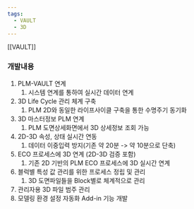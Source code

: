 ```yaml
---
tags:
  - VAULT
  - 3D
---
```

[[VAULT]]



### 개발내용
1. PLM-VAULT 연계
	1. 시스템 연계를 통하여 실시간 데이터 연계
2. 3D Life Cycle 관리 체계 구축
	1. PLM 2D와 동일한 라이프사이클 구축을 통한 수명주기 동기화
3. 3D 마스터정보 PLM 연계
	1. PLM 도면상세화면에서 3D 상세정보 조회 가능
4. 2D-3D 속성, 상태 실시간 연동
	1. 데이터 이중입력 방지(기존 약 20분 -> 약 10분으로 단축)
5. ECO 프로세스에 3D 연계 (2D-3D 검증 포함)
	1. 기존 2D 기반의 PLM ECO 프로세스에 3D 실시간 연계
6. 블럭별 특성 값 관리를 위한 프로세스 정립 및 관리
	1. 3D 도면파일들을 Block별로 체계적으로 관리
7. 관리자용 3D 파일 범주 관리
8. 모델링 환경 설정 자동화 Add-in 기능 개발

	
